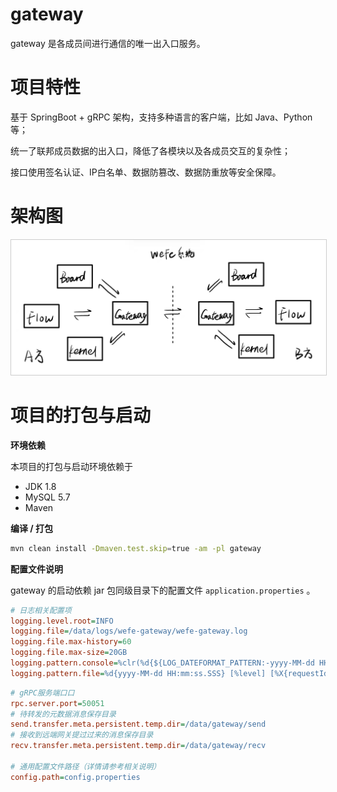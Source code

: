 # gateway

gateway 是各成员间进行通信的唯一出入口服务。

# 项目特性

基于 SpringBoot + gRPC 架构，支持多种语言的客户端，比如 Java、Python 等；

统一了联邦成员数据的出入口，降低了各模块以及各成员交互的复杂性；

接口使用签名认证、IP白名单、数据防篡改、数据防重放等安全保障。

# 架构图

<img src="../_media/system_framework/GatewaySystemStructure.jpeg" style="max-height:700px;border:solid 1px #ccc" />

# 项目的打包与启动
**环境依赖**

本项目的打包与启动环境依赖于

- JDK 1.8
- MySQL 5.7
- Maven

**编译 / 打包**

```bash
mvn clean install -Dmaven.test.skip=true -am -pl gateway
```

**配置文件说明**

gateway 的启动依赖 jar 包同级目录下的配置文件  `application.properties` 。

```ini
# 日志相关配置项
logging.level.root=INFO
logging.file=/data/logs/wefe-gateway/wefe-gateway.log
logging.file.max-history=60
logging.file.max-size=20GB
logging.pattern.console=%clr(%d{${LOG_DATEFORMAT_PATTERN:-yyyy-MM-dd HH:mm:ss.SSS}}){faint} %clr(${LOG_LEVEL_PATTERN:-%5p}) [%X{requestId}] %clr(${PID:- }){magenta} %clr([%15.15t]){faint} %clr(%-40.40logger{39}[%F:%L]){cyan} %clr(:){faint} %m%n${LOG_EXCEPTION_CONVERSION_WORD:-%wEx}
logging.pattern.file=%d{yyyy-MM-dd HH:mm:ss.SSS} [%level] [%X{requestId}] ${PID:- } [%15.15t] %-40.40logger{39}[%F:%L] : %m%n
```

```ini
# gRPC服务端口口
rpc.server.port=50051
# 待转发的元数据消息保存目录
send.transfer.meta.persistent.temp.dir=/data/gateway/send
# 接收到远端网关提过过来的消息保存目录
recv.transfer.meta.persistent.temp.dir=/data/gateway/recv

# 通用配置文件路径（详情请参考相关说明）
config.path=config.properties
```